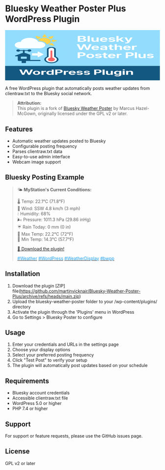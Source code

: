 # Bluesky Weather Poster Plus WordPress Plugin

<img src="/assets/banner-772x250.png" alt="Bluesky Weather Poster Plus WordPress Plugin logo"/>

A free WordPress plugin that automatically posts weather updates from clientraw.txt to the Bluesky social network.

> **Attribution:**  
> This plugin is a fork of [Bluesky Weather Poster](https://github.com/TheLich2112/bluesky-weather-poster) by Marcus Hazel-McGown, originally licensed under the GPL v2 or later.

## Features

- Automatic weather updates posted to Bluesky
- Configurable posting frequency
- Parses clientraw.txt data
- Easy-to-use admin interface
- Webcam image support

## Bluesky Posting Example

> 🌤️ **MyStation's Current Conditions:**
>
> 🌡️ Temp: 22.1°C (71.8°F)  
> 💨 Wind: SSW 4.8 km/h (3 mph)  
> 💧 Humidity: 68%  
> 🌬️ Pressure: 1011.3 hPa (29.86 inHg)  
> ☔ Rain Today: 0 mm (0 in)  
> 🔺 Max Temp: 22.2°C (72°F)  
> 🔻 Min Temp: 14.3°C (57.7°F)
>
> [🔗 Download the plugin!](https://bwpp.martinv.io/)
>
> [<span style="color:#1da1f2">#Weather</span>](https://bsky.app/tag/Weather) [<span style="color:#1da1f2">#WordPress</span>](https://bsky.app/tag/WordPress) [<span style="color:#1da1f2">#WeatherDisplay</span>](https://bsky.app/tag/WeatherDisplay) [<span style="color:#1da1f2">#bwpp</span>](https://bsky.app/tag/bwpp)

## Installation

1. Download the plugin [ZIP] file(https://github.com/martinvicknair/Bluesky-Weather-Poster-Plus/archive/refs/heads/main.zip)
2. Upload the bluesky-weather-poster folder to your /wp-content/plugins/ directory
3. Activate the plugin through the 'Plugins' menu in WordPress
4. Go to Settings > Bluesky Poster to configure

## Usage

1. Enter your credentials and URLs in the settings page
2. Choose your display options
3. Select your preferred posting frequency
4. Click "Test Post" to verify your setup
5. The plugin will automatically post updates based on your schedule

## Requirements

- Bluesky account credentials
- Accessible clientraw.txt file
- WordPress 5.0 or higher
- PHP 7.4 or higher

## Support

For support or feature requests, please use the GitHub issues page.

## License

GPL v2 or later
